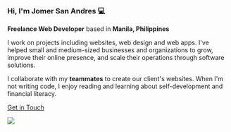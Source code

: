 ### Hi, I'm Jomer San Andres 💻
**Freelance Web Developer** based in **Manila, Philippines**

I work on projects including websites, web design and web apps. I've helped small and medium-sized businesses and organizations to grow, improve their online presence, and scale their operations through software solutions.

I collaborate with my **teammates** to create our client's websites. When I'm not writing code, I enjoy reading and learning about self-development and financial literacy.

[Get in Touch](https://www.linkedin.com/in/iamjmsa/)

<!-- ![](https://www.linkedin.com/in/iamjmsa/) -->
<a><img src="https://img.icons8.com/glyph-neue/64/null/facebook-new.png"></a>
